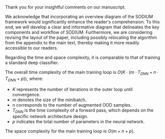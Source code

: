 Thank you for your insightful comments on our manuscript.

We acknowledge that incorporating an overview diagram of the SODIUM framework would significantly enhance the reader's comprehension. To this end, we will develop a clear and informative diagram that delineates the key components and workflow of SODIUM. Furthermore, we are considering revising the layout of the paper, including possibly relocating the algorithm from the appendix to the main text, thereby making it more readily accessible to our readers.

Regarding the time and space complexity, it is comparable to that of training a standard deep classifier.

The overall time complexity of the main training loop is $O(K \cdot (m \cdot T_{DNN} + n \cdot T_{DNN} + p))$, where:
* $K$ represents the number of iterations in the outer loop until convergence.
* $m$ denotes the size of the minibatch.
* $n$ corresponds to the number of augmented OOD samples.
* $T_{DNN}$ is the time complexity of a forward pass, which depends on the specific network architecture design.
* $p$ indicates the total number of parameters in the neural network.

The space complexity for the main training loop is $O(m + n + p)$.
